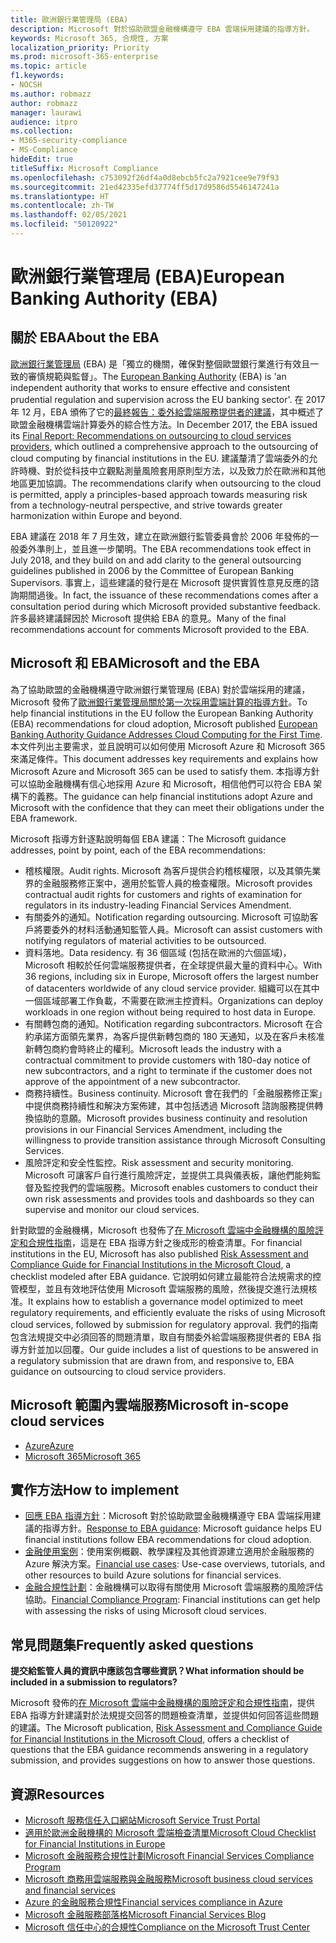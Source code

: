 ```yaml
---
title: 歐洲銀行業管理局 (EBA)
description: Microsoft 對於協助歐盟金融機構遵守 EBA 雲端採用建議的指導方針。
keywords: Microsoft 365, 合規性, 方案
localization_priority: Priority
ms.prod: microsoft-365-enterprise
ms.topic: article
f1.keywords:
- NOCSH
ms.author: robmazz
author: robmazz
manager: laurawi
audience: itpro
ms.collection:
- M365-security-compliance
- MS-Compliance
hideEdit: true
titleSuffix: Microsoft Compliance
ms.openlocfilehash: c753092f26df4a0d8ebcb5fc2a7921cee9e79f93
ms.sourcegitcommit: 21ed42335efd37774ff5d17d9586d5546147241a
ms.translationtype: HT
ms.contentlocale: zh-TW
ms.lasthandoff: 02/05/2021
ms.locfileid: "50120922"
---
```

# <a name="european-banking-authority-eba"></a><span data-ttu-id="fd929-104">歐洲銀行業管理局 (EBA)</span><span class="sxs-lookup"><span data-stu-id="fd929-104">European Banking Authority (EBA)</span></span>

## <a name="about-the-eba"></a><span data-ttu-id="fd929-105">關於 EBA</span><span class="sxs-lookup"><span data-stu-id="fd929-105">About the EBA</span></span>

<span data-ttu-id="fd929-106">[歐洲銀行業管理局](https://eba.europa.eu/) (EBA) 是「獨立的機關，確保對整個歐盟銀行業進行有效且一致的審慎規範與監督」。</span><span class="sxs-lookup"><span data-stu-id="fd929-106">The [European Banking Authority](https://eba.europa.eu/) (EBA) is 'an independent authority that works to ensure effective and consistent prudential regulation and supervision across the EU banking sector'.</span></span> <span data-ttu-id="fd929-107">在 2017 年 12 月，EBA 頒佈了它的[最終報告：委外給雲端服務提供者的建議](https://eba.europa.eu/documents/10180/2170121/Final+draft+Recommendations+on+Cloud+Outsourcing+%28EBA-Rec-2017-03%29.pdf/5fa5cdde-3219-4e95-946d-0c0d05494362)，其中概述了歐盟金融機構雲端計算委外的綜合性方法。</span><span class="sxs-lookup"><span data-stu-id="fd929-107">In December 2017, the EBA issued its [Final Report: Recommendations on outsourcing to cloud services providers](https://eba.europa.eu/documents/10180/2170121/Final+draft+Recommendations+on+Cloud+Outsourcing+%28EBA-Rec-2017-03%29.pdf/5fa5cdde-3219-4e95-946d-0c0d05494362), which outlined a comprehensive approach to the outsourcing of cloud computing by financial institutions in the EU.</span></span> <span data-ttu-id="fd929-108">建議釐清了雲端委外的允許時機、對於從科技中立觀點測量風險套用原則型方法，以及致力於在歐洲和其他地區更加協調。</span><span class="sxs-lookup"><span data-stu-id="fd929-108">The recommendations clarify when outsourcing to the cloud is permitted, apply a principles-based approach towards measuring risk from a technology-neutral perspective, and strive towards greater harmonization within Europe and beyond.</span></span>

<span data-ttu-id="fd929-109">EBA 建議在 2018 年 7 月生效，建立在歐洲銀行監管委員會於 2006 年發佈的一般委外準則上，並且進一步闡明。</span><span class="sxs-lookup"><span data-stu-id="fd929-109">The EBA recommendations took effect in July 2018, and they build on and add clarity to the general outsourcing guidelines published in 2006 by the Committee of European Banking Supervisors.</span></span> <span data-ttu-id="fd929-110">事實上，這些建議的發行是在 Microsoft 提供實質性意見反應的諮詢期間過後。</span><span class="sxs-lookup"><span data-stu-id="fd929-110">In fact, the issuance of these recommendations comes after a consultation period during which Microsoft provided substantive feedback.</span></span> <span data-ttu-id="fd929-111">許多最終建議歸因於 Microsoft 提供給 EBA 的意見。</span><span class="sxs-lookup"><span data-stu-id="fd929-111">Many of the final recommendations account for comments Microsoft provided to the EBA.</span></span>

## <a name="microsoft-and-the-eba"></a><span data-ttu-id="fd929-112">Microsoft 和 EBA</span><span class="sxs-lookup"><span data-stu-id="fd929-112">Microsoft and the EBA</span></span>

<span data-ttu-id="fd929-113">為了協助歐盟的金融機構遵守歐洲銀行業管理局 (EBA) 對於雲端採用的建議，Microsoft 發佈了[歐洲銀行業管理局關於第一次採用雲端計算的指導方針](https://aka.ms/FinServ-Guide-EuBankAuth)。</span><span class="sxs-lookup"><span data-stu-id="fd929-113">To help financial institutions in the EU follow the European Banking Authority (EBA) recommendations for cloud adoption, Microsoft published [European Banking Authority Guidance Addresses Cloud Computing for the First Time](https://aka.ms/FinServ-Guide-EuBankAuth).</span></span> <span data-ttu-id="fd929-114">本文件列出主要需求，並且說明可以如何使用 Microsoft Azure 和 Microsoft 365 來滿足條件。</span><span class="sxs-lookup"><span data-stu-id="fd929-114">This document addresses key requirements and explains how Microsoft Azure and Microsoft 365 can be used to satisfy them.</span></span> <span data-ttu-id="fd929-115">本指導方針可以協助金融機構有信心地採用 Azure 和 Microsoft，相信他們可以符合 EBA 架構下的義務。</span><span class="sxs-lookup"><span data-stu-id="fd929-115">The guidance can help financial institutions adopt Azure and Microsoft with the confidence that they can meet their obligations under the EBA framework.</span></span>

<span data-ttu-id="fd929-116">Microsoft 指導方針逐點說明每個 EBA 建議：</span><span class="sxs-lookup"><span data-stu-id="fd929-116">The Microsoft guidance addresses, point by point, each of the EBA recommendations:</span></span>

- <span data-ttu-id="fd929-117">稽核權限。</span><span class="sxs-lookup"><span data-stu-id="fd929-117">Audit rights.</span></span> <span data-ttu-id="fd929-118">Microsoft 為客戶提供合約稽核權限，以及其領先業界的金融服務修正案中，適用於監管人員的檢查權限。</span><span class="sxs-lookup"><span data-stu-id="fd929-118">Microsoft provides contractual audit rights for customers and rights of examination for regulators in its industry-leading Financial Services Amendment.</span></span>
- <span data-ttu-id="fd929-119">有關委外的通知。</span><span class="sxs-lookup"><span data-stu-id="fd929-119">Notification regarding outsourcing.</span></span> <span data-ttu-id="fd929-120">Microsoft 可協助客戶將要委外的材料活動通知監管人員。</span><span class="sxs-lookup"><span data-stu-id="fd929-120">Microsoft can assist customers with notifying regulators of material activities to be outsourced.</span></span>
- <span data-ttu-id="fd929-121">資料落地。</span><span class="sxs-lookup"><span data-stu-id="fd929-121">Data residency.</span></span> <span data-ttu-id="fd929-122">有 36 個區域 (包括在歐洲的六個區域)，Microsoft 相較於任何雲端服務提供者，在全球提供最大量的資料中心。</span><span class="sxs-lookup"><span data-stu-id="fd929-122">With 36 regions, including six in Europe, Microsoft offers the largest number of datacenters worldwide of any cloud service provider.</span></span> <span data-ttu-id="fd929-123">組織可以在其中一個區域部署工作負載，不需要在歐洲主控資料。</span><span class="sxs-lookup"><span data-stu-id="fd929-123">Organizations can deploy workloads in one region without being required to host data in Europe.</span></span>
- <span data-ttu-id="fd929-124">有關轉包商的通知。</span><span class="sxs-lookup"><span data-stu-id="fd929-124">Notification regarding subcontractors.</span></span> <span data-ttu-id="fd929-125">Microsoft 在合約承諾方面領先業界，為客戶提供新轉包商的 180 天通知，以及在客戶未核准新轉包商約會時終止的權利。</span><span class="sxs-lookup"><span data-stu-id="fd929-125">Microsoft leads the industry with a contractual commitment to provide customers with 180-day notice of new subcontractors, and a right to terminate if the customer does not approve of the appointment of a new subcontractor.</span></span>
- <span data-ttu-id="fd929-126">商務持續性。</span><span class="sxs-lookup"><span data-stu-id="fd929-126">Business continuity.</span></span> <span data-ttu-id="fd929-127">Microsoft 會在我們的「金融服務修正案」中提供商務持續性和解決方案佈建，其中包括透過 Microsoft 諮詢服務提供轉換協助的意願。</span><span class="sxs-lookup"><span data-stu-id="fd929-127">Microsoft provides business continuity and resolution provisions in our Financial Services Amendment, including the willingness to provide transition assistance through Microsoft Consulting Services.</span></span>
- <span data-ttu-id="fd929-128">風險評定和安全性監控。</span><span class="sxs-lookup"><span data-stu-id="fd929-128">Risk assessment and security monitoring.</span></span> <span data-ttu-id="fd929-129">Microsoft 可讓客戶自行進行風險評定，並提供工具與儀表板，讓他們能夠監督及監控我們的雲端服務。</span><span class="sxs-lookup"><span data-stu-id="fd929-129">Microsoft enables customers to conduct their own risk assessments and provides tools and dashboards so they can supervise and monitor our cloud services.</span></span>

<span data-ttu-id="fd929-130">針對歐盟的金融機構，Microsoft 也發佈了[在 Microsoft 雲端中金融機構的風險評定和合規性指南](https://aka.ms/RiskGovernanceGuide)，這是在 EBA 指導方針之後成形的檢查清單。</span><span class="sxs-lookup"><span data-stu-id="fd929-130">For financial institutions in the EU, Microsoft has also published [Risk Assessment and Compliance Guide for Financial Institutions in the Microsoft Cloud](https://aka.ms/RiskGovernanceGuide), a checklist modeled after EBA guidance.</span></span> <span data-ttu-id="fd929-131">它說明如何建立最能符合法規需求的控管模型，並且有效地評估使用 Microsoft 雲端服務的風險，然後提交進行法規核准。</span><span class="sxs-lookup"><span data-stu-id="fd929-131">It explains how to establish a governance model optimized to meet regulatory requirements, and efficiently evaluate the risks of using Microsoft cloud services, followed by submission for regulatory approval.</span></span> <span data-ttu-id="fd929-132">我們的指南包含法規提交中必須回答的問題清單，取自有關委外給雲端服務提供者的 EBA 指導方針並加以回覆。</span><span class="sxs-lookup"><span data-stu-id="fd929-132">Our guide includes a list of questions to be answered in a regulatory submission that are drawn from, and responsive to, EBA guidance on outsourcing to cloud service providers.</span></span>

## <a name="microsoft-in-scope-cloud-services"></a><span data-ttu-id="fd929-133">Microsoft 範圍內雲端服務</span><span class="sxs-lookup"><span data-stu-id="fd929-133">Microsoft in-scope cloud services</span></span>

- [<span data-ttu-id="fd929-134">Azure</span><span class="sxs-lookup"><span data-stu-id="fd929-134">Azure</span></span>](https://aka.ms/AzureCompliance)
- [<span data-ttu-id="fd929-135">Microsoft 365</span><span class="sxs-lookup"><span data-stu-id="fd929-135">Microsoft 365</span></span>](https://aka.ms/o365-compliance-framework)

## <a name="how-to-implement"></a><span data-ttu-id="fd929-136">實作方法</span><span class="sxs-lookup"><span data-stu-id="fd929-136">How to implement</span></span>

- <span data-ttu-id="fd929-137">[回應 EBA 指導方針](https://aka.ms/FinServ-Guide-EuBankAuth)：Microsoft 對於協助歐盟金融機構遵守 EBA 雲端採用建議的指導方針。</span><span class="sxs-lookup"><span data-stu-id="fd929-137">[Response to EBA guidance](https://aka.ms/FinServ-Guide-EuBankAuth): Microsoft guidance helps EU financial institutions follow EBA recommendations for cloud adoption.</span></span>
- <span data-ttu-id="fd929-138">[金融使用案例](/azure/industry/financial/)：使用案例概觀、教學課程及其他資源建立適用於金融服務的 Azure 解決方案。</span><span class="sxs-lookup"><span data-stu-id="fd929-138">[Financial use cases](/azure/industry/financial/): Use-case overviews, tutorials, and other resources to build Azure solutions for financial services.</span></span>
- <span data-ttu-id="fd929-139">[金融合規性計劃](https://aka.ms/FSCP-Print)：金融機構可以取得有關使用 Microsoft 雲端服務的風險評估協助。</span><span class="sxs-lookup"><span data-stu-id="fd929-139">[Financial Compliance Program](https://aka.ms/FSCP-Print): Financial institutions can get help with assessing the risks of using Microsoft cloud services.</span></span>

## <a name="frequently-asked-questions"></a><span data-ttu-id="fd929-140">常見問題集</span><span class="sxs-lookup"><span data-stu-id="fd929-140">Frequently asked questions</span></span>

<span data-ttu-id="fd929-141">**提交給監管人員的資訊中應該包含哪些資訊？**</span><span class="sxs-lookup"><span data-stu-id="fd929-141">**What information should be included in a submission to regulators?**</span></span>

<span data-ttu-id="fd929-142">Microsoft 發佈的[在 Microsoft 雲端中金融機構的風險評定和合規性指南](https://aka.ms/RiskGovernanceGuide)，提供 EBA 指導方針建議對於法規提交回答的問題檢查清單，並提供如何回答這些問題的建議。</span><span class="sxs-lookup"><span data-stu-id="fd929-142">The Microsoft publication, [Risk Assessment and Compliance Guide for Financial Institutions in the Microsoft Cloud](https://aka.ms/RiskGovernanceGuide), offers a checklist of questions that the EBA guidance recommends answering in a regulatory submission, and provides suggestions on how to answer those questions.</span></span>

## <a name="resources"></a><span data-ttu-id="fd929-143">資源</span><span class="sxs-lookup"><span data-stu-id="fd929-143">Resources</span></span>

- [<span data-ttu-id="fd929-144">Microsoft 服務信任入口網站</span><span class="sxs-lookup"><span data-stu-id="fd929-144">Microsoft Service Trust Portal</span></span>](https://aka.ms/STP)
- [<span data-ttu-id="fd929-145">適用於歐洲金融機構的 Microsoft 雲端檢查清單</span><span class="sxs-lookup"><span data-stu-id="fd929-145">Microsoft Cloud Checklist for Financial Institutions in Europe</span></span>](https://query.prod.cms.rt.microsoft.com/cms/api/am/binary/RE4IPF3)
- [<span data-ttu-id="fd929-146">Microsoft 金融服務合規性計劃</span><span class="sxs-lookup"><span data-stu-id="fd929-146">Microsoft Financial Services Compliance Program</span></span>](https://aka.ms/FSCP-Print)
- [<span data-ttu-id="fd929-147">Microsoft 商務用雲端服務與金融服務</span><span class="sxs-lookup"><span data-stu-id="fd929-147">Microsoft business cloud services and financial services</span></span>](https://www.microsoft.com/trustcenter/cloudservices/financialservices)
- [<span data-ttu-id="fd929-148">Azure 的金融服務合規性</span><span class="sxs-lookup"><span data-stu-id="fd929-148">Financial services compliance in Azure</span></span>](https://azure.microsoft.com/resources/videos/azurecon-2015-financial-services-compliance-in-azure/)
- [<span data-ttu-id="fd929-149">Microsoft 金融服務部落格</span><span class="sxs-lookup"><span data-stu-id="fd929-149">Microsoft Financial Services Blog</span></span>](https://techcommunity.microsoft.com/t5/Financial-Services-Blog/bg-p/FinancialServicesBlog)
- [<span data-ttu-id="fd929-150">Microsoft 信任中心的合規性</span><span class="sxs-lookup"><span data-stu-id="fd929-150">Compliance on the Microsoft Trust Center</span></span>](https://www.microsoft.com/trust-center/compliance/compliance-overview)
